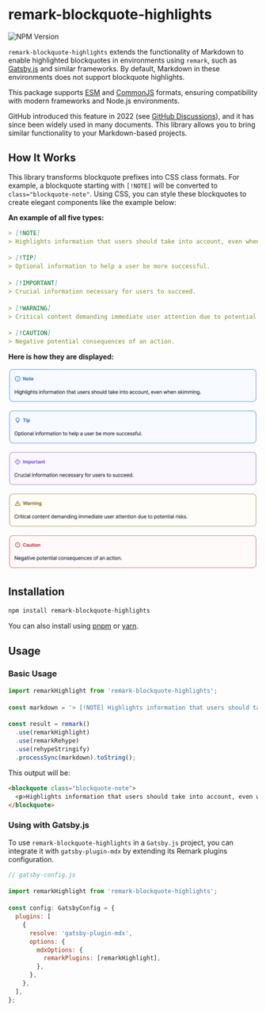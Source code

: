 # remark-blockquote-highlights

![NPM Version](https://img.shields.io/npm/v/remark-blockquote-highlights)

`remark-blockquote-highlights` extends the functionality of Markdown to enable highlighted blockquotes in environments
using `remark`, such as [Gatsby.js](https://gatsbyjs.com/) and similar frameworks. By default, Markdown in these
environments does not support
blockquote highlights.

This package supports [ESM](https://nodejs.org/api/esm.html) and [CommonJS](https://nodejs.org/api/modules.html)
formats, ensuring compatibility with modern frameworks and Node.js environments.

GitHub introduced this feature in 2022 (see [GitHub Discussions](https://github.com/orgs/community/discussions/16925)),
and it has since been widely used in many documents. This library allows you to bring similar functionality to your
Markdown-based projects.

## How It Works

This library transforms blockquote prefixes into CSS class formats. For example, a blockquote starting with `[!NOTE]`
will be converted to `class="blockquote-note"`. Using CSS, you can style these blockquotes to create elegant components
like the example below:

**An example of all five types:**

```markdown
> [!NOTE]
> Highlights information that users should take into account, even when skimming.

> [!TIP]
> Optional information to help a user be more successful.

> [!IMPORTANT]
> Crucial information necessary for users to succeed.

> [!WARNING]
> Critical content demanding immediate user attention due to potential risks.

> [!CAUTION]
> Negative potential consequences of an action.
```

**Here is how they are displayed:**

<picture>
  <source media="(prefers-color-scheme: dark)" srcset="./docs/blockquote-sample-dark.png">
  <img alt="Blockquote-Sample" src="./docs/blockquote-sample-light.png" width="560">
</picture>

## Installation

```bash
npm install remark-blockquote-highlights
```

You can also install using [pnpm](https://pnpm.io/) or [yarn](https://yarnpkg.com/).

## Usage

### Basic Usage

```typescript
import remarkHighlight from 'remark-blockquote-highlights';

const markdown = '> [!NOTE] Highlights information that users should take into account, even when skimming.';

const result = remark()
  .use(remarkHighlight)
  .use(remarkRehype)
  .use(rehypeStringify)
  .processSync(markdown).toString();
```

This output will be:

```html
<blockquote class="blockquote-note">
  <p>Highlights information that users should take into account, even when skimming.</p>
</blockquote>
```

### Using with Gatsby.js

To use `remark-blockquote-highlights` in a `Gatsby.js` project, you can integrate it with `gatsby-plugin-mdx` by
extending its Remark plugins configuration.

```javascript
// gatsby-config.js

import remarkHighlight from 'remark-blockquote-highlights';

const config: GatsbyConfig = {
  plugins: [
    {
      resolve: 'gatsby-plugin-mdx',
      options: {
        mdxOptions: {
          remarkPlugins: [remarkHighlight],
        },
      },
    },
  ],
};
```
